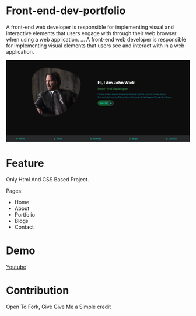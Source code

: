 # Front-end-dev-portfolio

A front-end web developer is responsible for implementing visual and interactive elements that users engage with through their web browser when using a web application. ... A front-end web developer is responsible for implementing visual elements that users see and interact with in a web application.

![](./fontendport.PNG)

# Feature
Only Html And CSS Based Project. 

Pages:
- Home 
- About
- Portfolio
- Blogs
- Contact


# Demo
[Youtube]()


# Contribution
Open To Fork, Give Give Me a Simple credit
